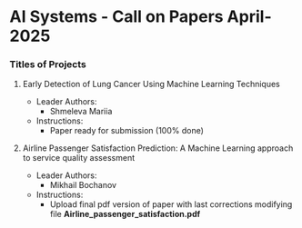 # AI Systems - Call on Papers April-2025

### Titles of Projects  

1) Early Detection of Lung Cancer Using Machine Learning Techniques
     * Leader Authors:  
       - Shmeleva Mariia       
    * Instructions:  
       - Paper ready for submission (100% done)  
         
2) Airline Passenger Satisfaction Prediction: A Machine Learning approach to service quality assessment  
     * Leader Authors:  
       - Mikhail Bochanov  
     * Instructions:  
       - Upload final pdf version of paper with last corrections modifying file **Airline_passenger_satisfaction.pdf**  
      
